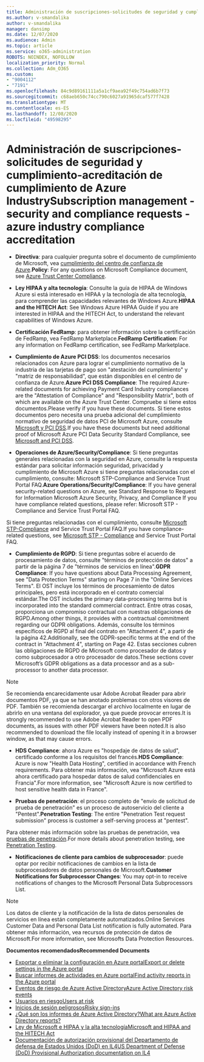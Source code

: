 ```yaml
---
title: Administración de suscripciones-solicitudes de seguridad y cumplimiento-acreditación de cumplimiento de Azure Industry
ms.author: v-smandalika
author: v-smandalika
manager: dansimp
ms.date: 12/07/2020
ms.audience: Admin
ms.topic: article
ms.service: o365-administration
ROBOTS: NOINDEX, NOFOLLOW
localization_priority: Normal
ms.collection: Adm_O365
ms.custom:
- "9004112"
- "7191"
ms.openlocfilehash: 84c9d89161111a5a1cf9aea92f49c754ad6b7f73
ms.sourcegitcommit: c68aeb650c74cc790c6027a91965dcaf577f7428
ms.translationtype: MT
ms.contentlocale: es-ES
ms.lasthandoff: 12/08/2020
ms.locfileid: "49598295"
---
```

# <a name="subscription-management---security-and-compliance-requests---azure-industry-compliance-accreditation"></a><span data-ttu-id="1f092-102">Administración de suscripciones-solicitudes de seguridad y cumplimiento-acreditación de cumplimiento de Azure Industry</span><span class="sxs-lookup"><span data-stu-id="1f092-102">Subscription management - security and compliance requests - azure industry compliance accreditation</span></span>

- <span data-ttu-id="1f092-103">**Directiva**: para cualquier pregunta sobre el documento de cumplimiento de Microsoft, vea [cumplimiento del centro de confianza de Azure](https://docs.microsoft.com/compliance/regulatory/offering-SOC).</span><span class="sxs-lookup"><span data-stu-id="1f092-103">**Policy**: For any questions on Microsoft Compliance document, see [Azure Trust Center Compliance](https://docs.microsoft.com/compliance/regulatory/offering-SOC).</span></span>

- <span data-ttu-id="1f092-104">**Ley HIPAA y alta tecnología**: Consulte la guía de HIPAA de Windows Azure si está interesado en HIPAA y la tecnología de alta tecnología, para comprender las capacidades relevantes de Windows Azure.</span><span class="sxs-lookup"><span data-stu-id="1f092-104">**HIPAA and the HITECH Act**: See Windows Azure HIPAA Guide if you are interested in HIPAA and the HITECH Act, to understand the relevant capabilities of Windows Azure.</span></span>

- <span data-ttu-id="1f092-105">**Certificación FedRamp**: para obtener información sobre la certificación de FedRamp, vea FedRamp Marketplace.</span><span class="sxs-lookup"><span data-stu-id="1f092-105">**FedRamp Certification**: For any information on FedRamp certification, see FedRamp Marketplace.</span></span>

- <span data-ttu-id="1f092-106">**Cumplimiento de Azure PCI DSS**: los documentos necesarios relacionados con Azure para lograr el cumplimiento normativo de la industria de las tarjetas de pago son "atestación del cumplimiento" y "matriz de responsabilidad", que están disponibles en el centro de confianza de Azure.</span><span class="sxs-lookup"><span data-stu-id="1f092-106">**Azure PCI DSS Compliance**: The required Azure-related documents for achieving Payment Card Industry compliances are the "Attestation of Compliance" and "Responsibility Matrix", both of which are available on the Azure Trust Center.</span></span> <span data-ttu-id="1f092-107">Compruebe si tiene estos documentos.</span><span class="sxs-lookup"><span data-stu-id="1f092-107">Please verify if you have these documents.</span></span> <span data-ttu-id="1f092-108">Si tiene estos documentos pero necesita una prueba adicional del cumplimiento normativo de seguridad de datos PCI de Microsoft Azure, consulte [Microsoft y PCI DSS](https://docs.microsoft.com/compliance/regulatory/offering-PCI-DSS).</span><span class="sxs-lookup"><span data-stu-id="1f092-108">If you have these documents but need additional proof of Microsoft Azure PCI Data Security Standard Compliance, see [Microsoft and PCI DSS](https://docs.microsoft.com/compliance/regulatory/offering-PCI-DSS).</span></span>

- <span data-ttu-id="1f092-109">**Operaciones de Azure/Security/Compliance**: Si tiene preguntas generales relacionadas con la seguridad en Azure, consulte la respuesta estándar para solicitar información seguridad, privacidad y cumplimiento de Microsoft Azure si tiene preguntas relacionadas con el cumplimiento, consulte: Microsoft STP-Compliance and Service Trust Portal FAQ.</span><span class="sxs-lookup"><span data-stu-id="1f092-109">**Azure Operations/Security/Compliance**: If you have general security-related questions on Azure, see Standard Response to Request for Information Microsoft Azure Security, Privacy, and Compliance If you have compliance related questions, please refer: Microsoft STP - Compliance and Service Trust Portal FAQ.</span></span>

<span data-ttu-id="1f092-110">Si tiene preguntas relacionadas con el cumplimiento, consulte [Microsoft STP-Compliance](https://www.microsoft.com/trust-center/compliance/compliance-overview) and Service Trust Portal FAQ.</span><span class="sxs-lookup"><span data-stu-id="1f092-110">If you have compliance-related questions, see [Microsoft STP - Compliance](https://www.microsoft.com/trust-center/compliance/compliance-overview) and Service Trust Portal FAQ.</span></span>

- <span data-ttu-id="1f092-111">**Cumplimiento de RGPD**: Si tiene preguntas sobre el acuerdo de procesamiento de datos, consulte "términos de protección de datos" a partir de la página 7 de "términos de servicios en línea".</span><span class="sxs-lookup"><span data-stu-id="1f092-111">**GDPR Compliance**: If you have questions about Data Processing Agreement, see "Data Protection Terms" starting on Page 7 in the "Online Services Terms".</span></span> <span data-ttu-id="1f092-112">El OST incluye los términos de procesamiento de datos principales, pero está incorporado en el contrato comercial estándar.</span><span class="sxs-lookup"><span data-stu-id="1f092-112">The OST includes the primary data-processing terms but is incorporated into the standard commercial contract.</span></span> <span data-ttu-id="1f092-113">Entre otras cosas, proporciona un compromiso contractual con nuestras obligaciones de RGPD.</span><span class="sxs-lookup"><span data-stu-id="1f092-113">Among other things, it provides with a contractual commitment regarding our GDPR obligations.</span></span> <span data-ttu-id="1f092-114">Además, consulte los términos específicos de RGPD al final del contrato en "Attachment 4", a partir de la página 42.</span><span class="sxs-lookup"><span data-stu-id="1f092-114">Additionally, see the GDPR-specific terms at the end of the contract in "Attachment 4", starting on Page 42.</span></span> <span data-ttu-id="1f092-115">Estas secciones cubren las obligaciones de RGPD de Microsoft como procesador de datos y como subprocesador a otro procesador de datos.</span><span class="sxs-lookup"><span data-stu-id="1f092-115">These sections cover Microsoft’s GDPR obligations as a data processor and as a sub-processor to another data processor.</span></span>

> [!NOTE]
> <span data-ttu-id="1f092-116">Se recomienda encarecidamente usar Adobe Acrobat Reader para abrir documentos PDF, ya que se han anotado problemas con otros visores de PDF. También se recomienda descargar el archivo localmente en lugar de abrirlo en una ventana del explorador, ya que puede provocar errores.</span><span class="sxs-lookup"><span data-stu-id="1f092-116">It is strongly recommended to use Adobe Acrobat Reader to open PDF documents, as issues with other PDF viewers have been noted.It is also recommended to download the file locally instead of opening it in a browser window, as that may cause errors.</span></span>

- <span data-ttu-id="1f092-117">**HDS Compliance**: ahora Azure es "hospedaje de datos de salud", certificado conforme a los requisitos del francés.</span><span class="sxs-lookup"><span data-stu-id="1f092-117">**HDS Compliance**: Azure is now "Health Data Hosting", certified in accordance with French requirements.</span></span> <span data-ttu-id="1f092-118">Para obtener más información, vea "Microsoft Azure está ahora certificado para hospedar datos de salud confidenciales en Francia".</span><span class="sxs-lookup"><span data-stu-id="1f092-118">For more information, see "Microsoft Azure is now certified to host sensitive health data in France".</span></span>

- <span data-ttu-id="1f092-119">**Pruebas de penetración**: el proceso completo de "envío de solicitud de prueba de penetración" es un proceso de autoservicio del cliente a "Pentest".</span><span class="sxs-lookup"><span data-stu-id="1f092-119">**Penetration Testing**: The entire "Penetration Test request submission" process is customer a self-serving process at "pentest".</span></span>

<span data-ttu-id="1f092-120">Para obtener más información sobre las pruebas de penetración, vea [pruebas de penetración](https://docs.microsoft.com/azure/security/fundamentals/pen-testing).</span><span class="sxs-lookup"><span data-stu-id="1f092-120">For more details about penetration testing, see [Penetration Testing](https://docs.microsoft.com/azure/security/fundamentals/pen-testing).</span></span>

- <span data-ttu-id="1f092-121">**Notificaciones de cliente para cambios de subprocesador**: puede optar por recibir notificaciones de cambios en la lista de subprocesadores de datos personales de Microsoft.</span><span class="sxs-lookup"><span data-stu-id="1f092-121">**Customer Notifications for Subprocessor Changes**: You may opt-in to receive notifications of changes to the Microsoft Personal Data Subprocessors List.</span></span>

> [!NOTE]
> <span data-ttu-id="1f092-122">Los datos de cliente y la notificación de la lista de datos personales de servicios en línea están completamente automatizados.</span><span class="sxs-lookup"><span data-stu-id="1f092-122">Online Services Customer Data and Personal Data List notification is fully automated.</span></span> <span data-ttu-id="1f092-123">Para obtener más información, vea recursos de protección de datos de Microsoft.</span><span class="sxs-lookup"><span data-stu-id="1f092-123">For more information, see Microsofts Data Protection Resources.</span></span>

<span data-ttu-id="1f092-124">**Documentos recomendados**</span><span class="sxs-lookup"><span data-stu-id="1f092-124">**Recommended Documents**</span></span>

- [<span data-ttu-id="1f092-125">Exportar o eliminar la configuración en Azure portal</span><span class="sxs-lookup"><span data-stu-id="1f092-125">Export or delete settings in the Azure portal</span></span>](https://docs.microsoft.com/azure/azure-portal/set-preferences)
- [<span data-ttu-id="1f092-126">Buscar informes de actividades en Azure portal</span><span class="sxs-lookup"><span data-stu-id="1f092-126">Find activity reports in the Azure portal</span></span>](https://docs.microsoft.com/azure/active-directory/reports-monitoring/howto-find-activity-reports)
- [<span data-ttu-id="1f092-127">Eventos de riesgo de Azure Active Directory</span><span class="sxs-lookup"><span data-stu-id="1f092-127">Azure Active Directory risk events</span></span>](https://docs.microsoft.com/azure/active-directory/identity-protection/overview-identity-protection)
- [<span data-ttu-id="1f092-128">Usuarios en riesgo</span><span class="sxs-lookup"><span data-stu-id="1f092-128">Users at risk</span></span>](https://docs.microsoft.com/azure/active-directory/identity-protection/overview-identity-protection)
- [<span data-ttu-id="1f092-129">Inicios de sesión peligrosos</span><span class="sxs-lookup"><span data-stu-id="1f092-129">Risky sign-ins</span></span>](https://docs.microsoft.com/azure/active-directory/identity-protection/overview-identity-protection)
- [<span data-ttu-id="1f092-130">¿Qué son los informes de Azure Active Directory?</span><span class="sxs-lookup"><span data-stu-id="1f092-130">What are Azure Active Directory reports?</span></span>](https://docs.microsoft.com/azure/active-directory/reports-monitoring/overview-reports)
- [<span data-ttu-id="1f092-131">Ley de Microsoft e HIPAA y la alta tecnología</span><span class="sxs-lookup"><span data-stu-id="1f092-131">Microsoft and HIPAA and the HITECH Act</span></span>](https://docs.microsoft.com/compliance/regulatory/offering-hipaa-hitech)
- [<span data-ttu-id="1f092-132">Documentación de autorización provisional del Departamento de defensa de Estados Unidos (DoD) en IL4</span><span class="sxs-lookup"><span data-stu-id="1f092-132">US Department of Defense (DoD) Provisional Authorization documentation on IL4</span></span>](https://docs.microsoft.com/compliance/regulatory/offering-DoD-DISA-L2-L4-L5)













